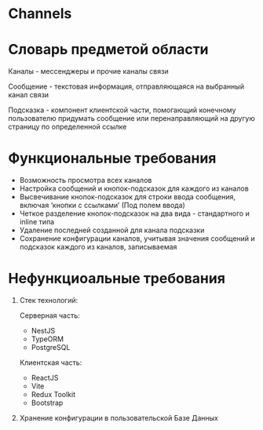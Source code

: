 # Channels

# Словарь предметой области

Каналы - мессенджеры и прочие каналы связи 

Сообщение - текстовая информация, отправляющаяся на выбранный канал связи

Подсказка - компонент клиентской части, помогающий конечному пользователю придумать сообщение или перенаправляющий на другую страницу по определенной ссылке

# Функциональные требования

- Возможность просмотра всех каналов
- Настройка сообщений и кнопок-подсказок для каждого из каналов
- Высвечивание кнопок-подсказок для строки ввода сообщения, включая ‘кнопки с ссылками’ (Под полем ввода)
- Четкое разделение кнопок-подсказок на два вида - стандартного и inline типа
- Удаление последней созданной для канала подсказки
- Сохранение конфигурации каналов, учитывая значения сообщений и подсказок каждого из каналов, записываемая

# Нефункциоальные требования

1. Стек технологий:
    
    Серверная часть:
    
    - NestJS
    - TypeORM
    - PostgreSQL
    
    Клиентская часть:
    
    - ReactJS
    - Vite
    - Redux Toolkit
    - Bootstrap
2. Хранение конфигурации в пользовательской Базе Данных